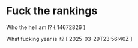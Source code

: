 # Fuck the rankings

Who the hell am I?
{ 14672826 }

What fucking year is it?
[ 2025-03-29T23:56:40Z ]
